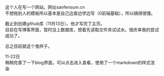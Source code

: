 这个人在写一个网站。网址sanfensum.cn  
不想拖别人的模板所以基本是自己边查边学边写（0前端基础），所以搞得很慢。  
  
截止到创建github库（11月13日）。他才写完了主页。  
目前在写博客界面，暂时没上数据库，想着先读取文件夹试试水。很庆幸我的尝试成功了。  
  
总之目前就这个鬼样子。

11-22日  
稍稍完善了一下blog界面，可以点击进入查看，使用了一个markdown的样式渲染  
